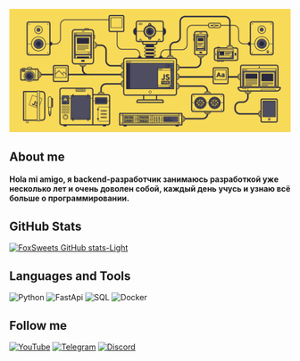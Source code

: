 [![Header](https://github.com/FoxSweets/foxsweets/blob/main/assets/profile.gif)](https://www.youtube.com/@FoxSweets)

## About me
#### Hola mi amigo, я backend-разработчик занимаюсь разработкой уже несколько лет и очень доволен собой, каждый день учусь и узнаю всё больше о программировании.

## GitHub Stats
[![FoxSweets GitHub stats-Light](https://github-readme-stats.vercel.app/api?username=FoxSweets&show_icons=true&theme=dracula)](https://github.com/FoxSweets/github-readme-stats)

## Languages and Tools
![Python](https://img.shields.io/badge/-Python-000000?style=for-the-badge&logo=Python&logoColor=0074be)
![FastApi](https://img.shields.io/badge/-FastApi-000000?style=for-the-badge&logo=FastApi&logoColor=038f83)
![SQL](https://img.shields.io/badge/-SQL-000000?style=for-the-badge&logo=PostgreSQL&logoColor=50d3d7)
![Docker](https://img.shields.io/badge/-Docker-000000?style=for-the-badge&logo=Docker&logoColor=2290e6)

## Follow me
[![YouTube](https://img.shields.io/badge/-Youtube-000000?style=for-the-badge&logo=YouTube&logoColor=FF0000)](https://www.youtube.com/@FoxSweets)
[![Telegram](https://img.shields.io/badge/-Telegram-000000?style=for-the-badge&logo=Telegram&logoColor=27A0D9)](https://t.me/DeviAnteNine)
[![Discord](https://img.shields.io/badge/-Discord-000000?style=for-the-badge&logo=Discord&logoColor=2290e6)](https://discord.com/invite/U59cgYUNwv)